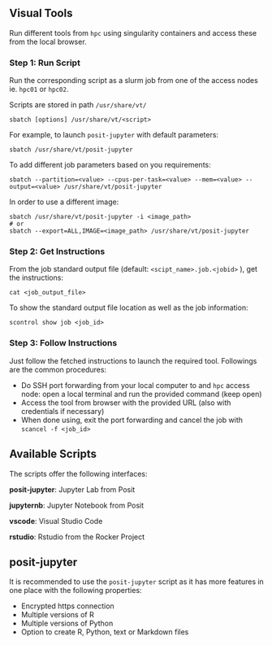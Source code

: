 ## Visual Tools

Run different tools from `hpc` using singularity containers and access these from the local browser.

### Step 1: Run Script
Run the corresponding script as a slurm job from one of the access nodes ie. `hpc01` or `hpc02`.

Scripts are stored in path `/usr/share/vt/`
```
sbatch [options] /usr/share/vt/<script>
```
For example, to launch `posit-jupyter` with default parameters:
```
sbatch /usr/share/vt/posit-jupyter
```
To add different job parameters based on you requirements:
```
sbatch --partition=<value> --cpus-per-task=<value> --mem=<value> --output=<value> /usr/share/vt/posit-jupyter
```
In order to use a different image:
```
sbatch /usr/share/vt/posit-jupyter -i <image_path>
# or
sbatch --export=ALL,IMAGE=<image_path> /usr/share/vt/posit-jupyter
```

### Step 2: Get Instructions
From the job standard output file (default: `<scipt_name>.job.<jobid>` ), get the instructions:
```
cat <job_output_file>
```
To show the standard output file location as well as the job information:
```
scontrol show job <job_id>
```

### Step 3: Follow Instructions
Just follow the fetched instructions to launch the required tool. Followings are the common procedures:

- Do SSH port forwarding from your local computer to and `hpc` access node: open a local terminal and run the provided command (keep open)
- Access the tool from browser with the provided URL (also with credentials if necessary)
- When done using, exit the port forwarding and cancel the job with `scancel -f <job_id>`

## Available Scripts

The scripts offer the following interfaces:

**posit-jupyter**: Jupyter Lab from Posit

**jupyternb**: Jupyter Notebook from Posit

**vscode**: Visual Studio Code

**rstudio**: Rstudio from the Rocker Project

## posit-jupyter
It is recommended to use the `posit-jupyter` script as it has more features in one place with the following properties:

- Encrypted https connection
- Multiple versions of R
- Multiple versions of Python
- Option to create R, Python, text or Markdown files
